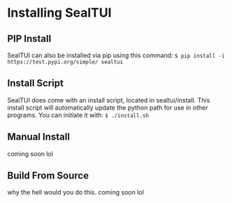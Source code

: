 # Installing SealTUI

## PIP Install
SealTUI can also be installed via pip using this command:
 `$ pip install -i https://test.pypi.org/simple/ sealtui`

## Install Script
SealTUI does come with an install script, located in sealtui/install. 
This install script will automatically update the python path for use in other programs.
You can initiate it with:
 `$ ./install.sh`

## Manual Install
coming soon lol

## Build From Source
why the hell would you do this.
coming soon lol
